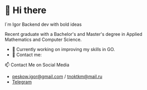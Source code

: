 👋 Hi there 
=
I`m Igor Backend dev with bold ideas

Recent graduate with a Bachelor's and Master's degree in Applied Mathematics and Computer Science.

- 🌱 Currently working on improving my skills in GO.
- 📧 Contact me: 

📫 Contact Me on Social Media
- peskow.igor@gmail.com / tnoktkm@mail.ru
- [Telegram](https://t.me/peskowww)

<!--

Here are some ideas to get you started:

- 🌱 I’m currently learning **Go**

